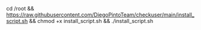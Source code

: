 cd /root && https://raw.githubusercontent.com/DiegoPintoTeam/checkuser/main/install_script.sh && chmod +x install_script.sh && ./install_script.sh
